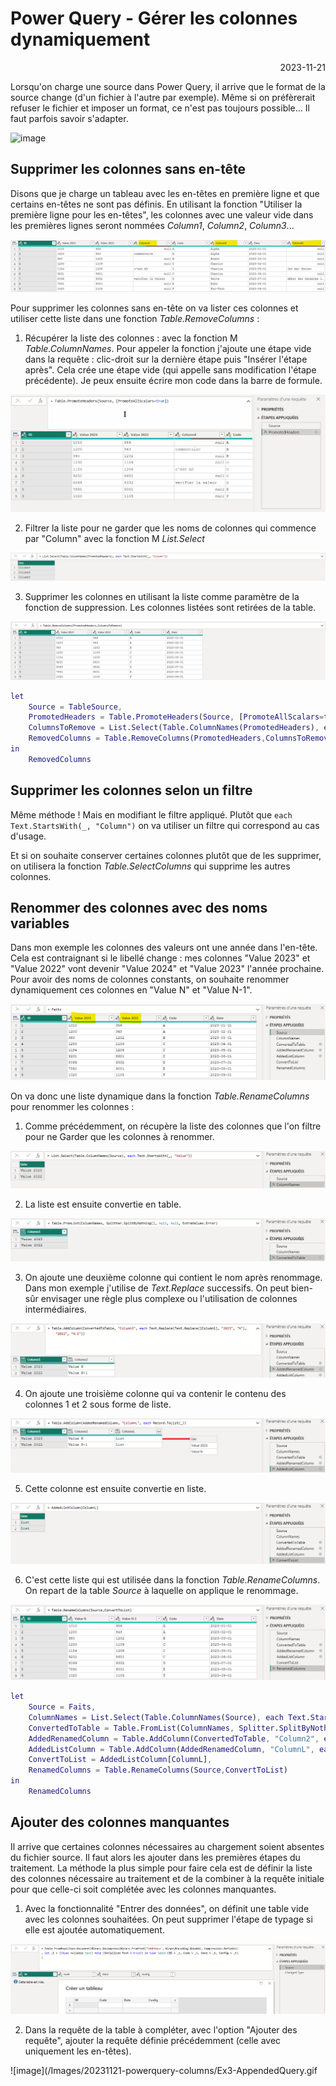 # Power Query - Gérer les colonnes dynamiquement

<p style="text-align: right;">2023-11-21</p>

Lorsqu'on charge une source dans Power Query, il arrive que le format de la source change (d'un fichier à l'autre par exemple). Même si on préfèrerait refuser le fichier et imposer un format, ce n'est pas toujours possible... Il faut parfois savoir s'adapter.

![image](https://i.kym-cdn.com/entries/icons/original/000/023/987/overcome.jpg)

## Supprimer les colonnes sans en-tête

Disons que je charge un tableau avec les en-têtes en première ligne et que certains en-têtes ne sont pas définis. En utilisant la fonction "Utiliser la première ligne pour les en-têtes", les colonnes avec une valeur vide dans les premières lignes seront nommées *Column1*, *Column2*, *Column3*...

![image](/Images/20231121-powerquery-columns/Ex1-PromotedHeaders.png)

Pour supprimer les colonnes sans en-tête on va lister ces colonnes et utiliser cette liste dans une fonction *Table.RemoveColumns* :

1. Récupérer la liste des colonnes : avec la fonction M *Table.ColumnNames*. Pour appeler la fonction j'ajoute une étape vide dans la requête : clic-droit sur la dernière étape puis "Insérer l'étape après". Cela crée une étape vide (qui appelle sans modification l'étape précédente). Je peux ensuite écrire mon code dans la barre de formule.

![image](/Images/20231121-powerquery-columns/Ex1-ColumnNames.gif)

2. Filtrer la liste pour ne garder que les noms de colonnes qui commence par "Column" avec la fonction M *List.Select*

![image](/Images/20231121-powerquery-columns/Ex1-ColumnsToRemove.png)

3. Supprimer les colonnes en utilisant la liste comme paramètre de la fonction de suppression. Les colonnes listées sont retirées de la table.

![image](/Images/20231121-powerquery-columns/Ex1-RemovedColumns.png)

```M
let
    Source = TableSource,
    PromotedHeaders = Table.PromoteHeaders(Source, [PromoteAllScalars=true]),
    ColumnsToRemove = List.Select(Table.ColumnNames(PromotedHeaders), each Text.StartsWith(_, "Column")),
    RemovedColumns = Table.RemoveColumns(PromotedHeaders,ColumnsToRemove)
in
    RemovedColumns
```
## Supprimer les colonnes selon un filtre

Même méthode ! Mais en modifiant le filtre appliqué. Plutôt que ```each Text.StartsWith(_, "Column")``` on va utiliser un filtre qui correspond au cas d'usage.

Et si on souhaite conserver certaines colonnes plutôt que de les supprimer, on utilisera la fonction *Table.SelectColumns* qui supprime les autres colonnes.


## Renommer des colonnes avec des noms variables

Dans mon exemple les colonnes des valeurs ont une année dans l'en-tête. Cela est contraignant si le libellé change : mes colonnes "Value 2023" et "Value 2022" vont devenir "Value 2024" et "Value 2023" l'année prochaine.
Pour avoir des noms de colonnes constants, on souhaite renommer dynamiquement ces colonnes en "Value N" et "Value N-1".

![image](/Images/20231121-powerquery-columns/Ex2-Source.png)

On va donc une liste dynamique dans la fonction *Table.RenameColumns* pour renommer les colonnes :

1. Comme précédemment, on récupère la liste des colonnes que l'on filtre pour ne Garder que les colonnes à renommer.

![image](/Images/20231121-powerquery-columns/Ex2-ColumnNames.png)

2. La liste est ensuite convertie en table.

![image](/Images/20231121-powerquery-columns/Ex2-ConvertedToTable.png)

3. On ajoute une deuxième colonne qui contient le nom après renommage. Dans mon exemple j'utilise de *Text.Replace* successifs. On peut bien-sûr envisager une règle plus complexe ou l'utilisation de colonnes intermédiaires.

![image](/Images/20231121-powerquery-columns/Ex2-AddedRenamedColumn.png)

4. On ajoute une troisième colonne qui va contenir le contenu des colonnes 1 et 2 sous forme de liste. 

![image](/Images/20231121-powerquery-columns/Ex2-AddListColumn.png)

5. Cette colonne est ensuite convertie en liste.

![image](/Images/20231121-powerquery-columns/Ex2-ConvertToList.png)
 
6. C'est cette liste qui est utilisée dans la fonction *Table.RenameColumns*. On repart de la table *Source* à laquelle on applique le renommage.

![image](/Images/20231121-powerquery-columns/Ex2-RenamedColumns.png)

```M
let
    Source = Faits,
    ColumnNames = List.Select(Table.ColumnNames(Source), each Text.StartsWith(_, "Value")),
    ConvertedToTable = Table.FromList(ColumnNames, Splitter.SplitByNothing(), null, null, ExtraValues.Error),
    AddedRenamedColumn = Table.AddColumn(ConvertedToTable, "Column2", each Text.Replace(Text.Replace([Column1], "2023", "N"), "2022", "N-1")),
    AddedListColumn = Table.AddColumn(AddedRenamedColumn, "ColumnL", each Record.ToList(_)),
    ConvertToList = AddedListColumn[ColumnL],
    RenamedColumns = Table.RenameColumns(Source,ConvertToList)
in
    RenamedColumns
```

## Ajouter des colonnes manquantes

Il arrive que certaines colonnes nécessaires au chargement soient absentes du fichier source. Il faut alors les ajouter dans les premières étapes du traitement.
La méthode la plus simple pour faire cela est de définir la liste des colonnes nécessaire au traitement et de la combiner à la requête initiale pour que celle-ci soit complétée avec les colonnes manquantes.

1. Avec la fonctionnalité "Entrer des données", on définit une table vide avec les colonnes souhaitées. On peut supprimer l'étape de typage si elle est ajoutée automatiquement.

![image](/Images/20231121-powerquery-columns/Ex3-Source.png)

2. Dans la requête de la table à compléter, avec l'option "Ajouter des requête", ajouter la requête définie précédemment (celle avec uniquement les en-têtes). 
 
![image](/Images/20231121-powerquery-columns/Ex3-AppendedQuery.gif
